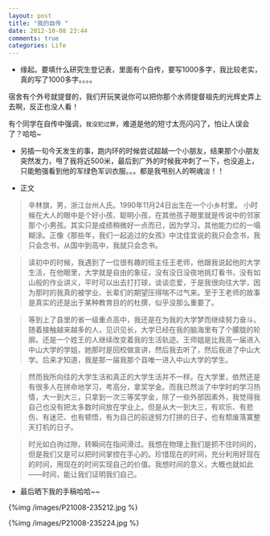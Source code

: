 ```yaml
---
layout: post
title: "我的自传 "
date: 2012-10-08 23:44
comments: true
categories: Life
---
```


* 缘起。要填什么研究生登记表，里面有个自传，要写1000多字，我比较老实，真的写了1000多字。。。。

宿舍有个外号就提督的，我们开玩笑说你可以把你那个水师提督祖先的光辉史弄上去啊，反正也没人看！

有个同学在自传中强调，`我没犯过罪`，难道是他的短寸太亮闪闪了，怕让人误会了？哈哈~

* 另插一句今天发生的事，跑内环的时候尝试超越一个小朋友，结果那个小朋友突然发力，甩了我将近500米，最后到广外的时候我冲刺了一下，也没追上，只能勉强看到他的军绿色军训衣服。。。都是我甩别人的啊魂淡！！

* 正文

<!-- more -->

> 辛林旗，男，浙江台州人氏。1990年11月24日出生在一个小乡村里。
> 小时候在大人的眼中是个好小孩、聪明小孩，在其他孩子眼里就是传说中的邻家那个小男孩。其实只是成绩稍微好一点而已，因为学习，其他能力烂的一塌糊涂。正像《那些年，我们一起追过的女孩》中沈佳宜说的我只会念书，我只会念书，从国中到高中，我就只会念书。

> 读初中的时候，我遇到了一位很有趣的班主任王老师，他跟我说起他的大学生活，在他眼里，大学就是自由的象征，没有没日没夜地挑灯看书，没有如山般的作业讲义，平时可以出去打打球，谈谈恋爱，于是我很向往大学，因为那时的我真的被学业、长辈们的期望压得喘不过气来。至于王老师的故事是真实的还是出于某种教育目的的杜撰，似乎没那么重要了。

> 等到上了县里的省一级重点高中，我还是在为我的大学梦而继续努力奋斗。随着接触越来越多的人，见识见长，大学已经在我的脑海里有了个朦胧的轮廓。还是一个姓王的人继续改变着我的生活轨迹。王师姐是比我高一届进入中山大学的学姐，她那时是回校做宣讲，然后我去听了，然后我进了中山大学。后来才知道，我是那一届我那个县唯一进入中山大学的学生。

> 然而我所向往的大学生活和真正的大学生活并不一样。在大学里，依然还是有很多人在拼命地学习，考高分，拿奖学金。而我已然淡了中学时的学习热情，大一到大三，只拿到一次三等奖学金，除了一些外部因素外，我觉得我自己也没有把太多数时间放在学业上。但是从大一到大三，有欢乐、有悲伤、有迷茫、也有顿悟，有为自己的前途努力打拼的日子，也有颓废落寞整天打机的日子。

> 时光如白驹过隙，转瞬间在指间滑过。我想在物理上我们是抓不住时间的，但是我们又是可以把时间掌控在手心的。珍惜现在的时间，充分利用好现在的时间，用现在的时间实现自己的价值。我想时间的意义，大概也就如此——时间，能让我们证明我们自己。


* 最后晒下我的手稿哈哈~~

{%img /images/P21008-235212.jpg %}

{%img /images/P21008-235224.jpg %}